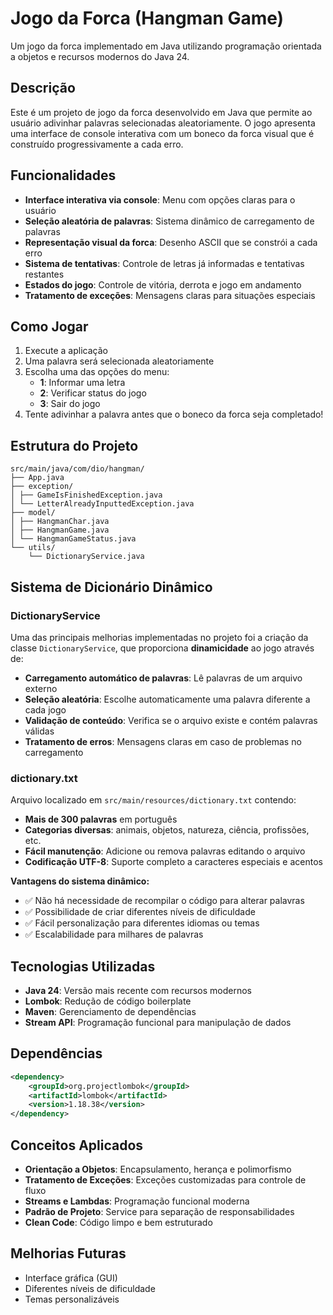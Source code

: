 # Jogo da Forca (Hangman Game)

Um jogo da forca implementado em Java utilizando programação orientada a objetos e recursos modernos do Java 24.

## Descrição

Este é um projeto de jogo da forca desenvolvido em Java que permite ao usuário adivinhar palavras selecionadas aleatoriamente. O jogo apresenta uma interface de console interativa com um boneco da forca visual que é construído progressivamente a cada erro.

##  Funcionalidades

- **Interface interativa via console**: Menu com opções claras para o usuário
- **Seleção aleatória de palavras**: Sistema dinâmico de carregamento de palavras
- **Representação visual da forca**: Desenho ASCII que se constrói a cada erro
- **Sistema de tentativas**: Controle de letras já informadas e tentativas restantes
- **Estados do jogo**: Controle de vitória, derrota e jogo em andamento
- **Tratamento de exceções**: Mensagens claras para situações especiais

## Como Jogar

1. Execute a aplicação
2. Uma palavra será selecionada aleatoriamente
3. Escolha uma das opções do menu:
    - **1**: Informar uma letra
    - **2**: Verificar status do jogo
    - **3**: Sair do jogo
4. Tente adivinhar a palavra antes que o boneco da forca seja completado!

##  Estrutura do Projeto
```
src/main/java/com/dio/hangman/ 
├── App.java
├── exception/ 
│ ├── GameIsFinishedException.java 
│ └── LetterAlreadyInputtedException.java
├── model/ 
│ ├── HangmanChar.java 
│ ├── HangmanGame.java
│ └── HangmanGameStatus.java 
└── utils/ 
	└── DictionaryService.java 
```

## Sistema de Dicionário Dinâmico

### DictionaryService
Uma das principais melhorias implementadas no projeto foi a criação da classe `DictionaryService`, que proporciona **dinamicidade** ao jogo através de:

- **Carregamento automático de palavras**: Lê palavras de um arquivo externo
- **Seleção aleatória**: Escolhe automaticamente uma palavra diferente a cada jogo
- **Validação de conteúdo**: Verifica se o arquivo existe e contém palavras válidas
- **Tratamento de erros**: Mensagens claras em caso de problemas no carregamento

### dictionary.txt
Arquivo localizado em `src/main/resources/dictionary.txt` contendo:

- **Mais de 300 palavras** em português
- **Categorias diversas**: animais, objetos, natureza, ciência, profissões, etc.
- **Fácil manutenção**: Adicione ou remova palavras editando o arquivo
- **Codificação UTF-8**: Suporte completo a caracteres especiais e acentos

**Vantagens do sistema dinâmico:**
- ✅ Não há necessidade de recompilar o código para alterar palavras
- ✅ Possibilidade de criar diferentes níveis de dificuldade
- ✅ Fácil personalização para diferentes idiomas ou temas
- ✅ Escalabilidade para milhares de palavras

## Tecnologias Utilizadas

- **Java 24**: Versão mais recente com recursos modernos
- **Lombok**: Redução de código boilerplate
- **Maven**: Gerenciamento de dependências
- **Stream API**: Programação funcional para manipulação de dados

##  Dependências

```xml
<dependency>
    <groupId>org.projectlombok</groupId>
    <artifactId>lombok</artifactId>
    <version>1.18.38</version>
</dependency>
```

## Conceitos Aplicados

- **Orientação a Objetos**: Encapsulamento, herança e polimorfismo
- **Tratamento de Exceções**: Exceções customizadas para controle de fluxo
- **Streams e Lambdas**: Programação funcional moderna
- **Padrão de Projeto**: Service para separação de responsabilidades
- **Clean Code**: Código limpo e bem estruturado

## Melhorias Futuras

- Interface gráfica (GUI)
- Diferentes níveis de dificuldade
- Temas personalizáveis